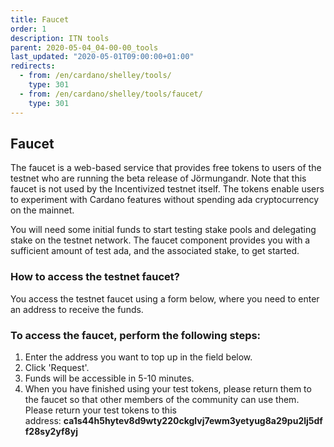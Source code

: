 ```yaml
---
title: Faucet
order: 1
description: ITN tools
parent: 2020-05-04_04-00-00_tools
last_updated: "2020-05-01T09:00:00+01:00"
redirects:
  - from: /en/cardano/shelley/tools/
    type: 301
  - from: /en/cardano/shelley/tools/faucet/
    type: 301
---
```

## Faucet

The faucet is a web-based service that provides free tokens to users of the testnet who are running the beta release of Jörmungandr. Note that this faucet is not used by the Incentivized testnet itself. The tokens enable users to experiment with Cardano features without spending ada cryptocurrency on the mainnet.

You will need some initial funds to start testing stake pools and delegating stake on the testnet network. The faucet component provides you with a sufficient amount of test ada, and the associated stake, to get started.

### How to access the testnet faucet?

You access the testnet faucet using a form below, where you need to enter an address to receive the funds.

### To access the faucet, perform the following steps:

1. Enter the address you want to top up in the field below.
2. Click 'Request'.
3. Funds will be accessible in 5-10 minutes.
4. When you have finished using your test tokens, please return them to the faucet so that other members of the community can use them. Please return your test tokens to this address&#58; **ca1s44h5hytev8d9wty220ckglvj7ewm3yetyug8a29pu2lj5dff28sy2yf8yj**

<!-- include components/ShelleyITNFaucet -->
